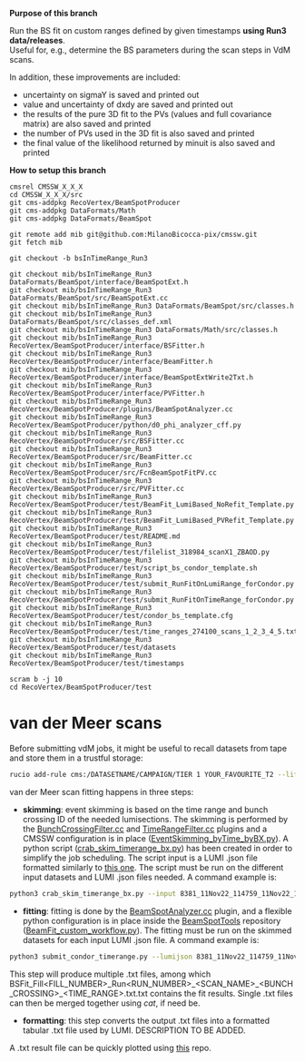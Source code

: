 **Purpose of this branch**

Run the BS fit on custom ranges defined by given timestamps **using Run3 data/releases**.  
Useful for, e.g., determine the BS parameters during the scan steps in VdM scans.  

In addition, these improvements are included:
- uncertainty on sigmaY is saved and printed out
- value and uncertainty of dxdy are saved and printed out 
- the results of the pure 3D fit to the PVs (values and full covariance matrix) are also saved and printed
- the number of PVs used in the 3D fit is also saved and printed
- the final value of the likelihood returned by minuit is also saved and printed


**How to setup this branch**  

```
cmsrel CMSSW_X_X_X  
cd CMSSW_X_X_X/src
git cms-addpkg RecoVertex/BeamSpotProducer
git cms-addpkg DataFormats/Math
git cms-addpkg DataFormats/BeamSpot

git remote add mib git@github.com:MilanoBicocca-pix/cmssw.git
git fetch mib

git checkout -b bsInTimeRange_Run3

git checkout mib/bsInTimeRange_Run3 DataFormats/BeamSpot/interface/BeamSpotExt.h
git checkout mib/bsInTimeRange_Run3 DataFormats/BeamSpot/src/BeamSpotExt.cc
git checkout mib/bsInTimeRange_Run3 DataFormats/BeamSpot/src/classes.h
git checkout mib/bsInTimeRange_Run3 DataFormats/BeamSpot/src/classes_def.xml
git checkout mib/bsInTimeRange_Run3 DataFormats/Math/src/classes.h
git checkout mib/bsInTimeRange_Run3 RecoVertex/BeamSpotProducer/interface/BSFitter.h
git checkout mib/bsInTimeRange_Run3 RecoVertex/BeamSpotProducer/interface/BeamFitter.h
git checkout mib/bsInTimeRange_Run3 RecoVertex/BeamSpotProducer/interface/BeamSpotExtWrite2Txt.h
git checkout mib/bsInTimeRange_Run3 RecoVertex/BeamSpotProducer/interface/PVFitter.h
git checkout mib/bsInTimeRange_Run3 RecoVertex/BeamSpotProducer/plugins/BeamSpotAnalyzer.cc
git checkout mib/bsInTimeRange_Run3 RecoVertex/BeamSpotProducer/python/d0_phi_analyzer_cff.py
git checkout mib/bsInTimeRange_Run3 RecoVertex/BeamSpotProducer/src/BSFitter.cc
git checkout mib/bsInTimeRange_Run3 RecoVertex/BeamSpotProducer/src/BeamFitter.cc
git checkout mib/bsInTimeRange_Run3 RecoVertex/BeamSpotProducer/src/FcnBeamSpotFitPV.cc
git checkout mib/bsInTimeRange_Run3 RecoVertex/BeamSpotProducer/src/PVFitter.cc
git checkout mib/bsInTimeRange_Run3 RecoVertex/BeamSpotProducer/test/BeamFit_LumiBased_NoRefit_Template.py
git checkout mib/bsInTimeRange_Run3 RecoVertex/BeamSpotProducer/test/BeamFit_LumiBased_PVRefit_Template.py
git checkout mib/bsInTimeRange_Run3 RecoVertex/BeamSpotProducer/test/README.md
git checkout mib/bsInTimeRange_Run3 RecoVertex/BeamSpotProducer/test/filelist_318984_scanX1_ZBAOD.py
git checkout mib/bsInTimeRange_Run3 RecoVertex/BeamSpotProducer/test/script_bs_condor_template.sh
git checkout mib/bsInTimeRange_Run3 RecoVertex/BeamSpotProducer/test/submit_RunFitOnLumiRange_forCondor.py
git checkout mib/bsInTimeRange_Run3 RecoVertex/BeamSpotProducer/test/submit_RunFitOnTimeRange_forCondor.py
git checkout mib/bsInTimeRange_Run3 RecoVertex/BeamSpotProducer/test/condor_bs_template.cfg
git checkout mib/bsInTimeRange_Run3 RecoVertex/BeamSpotProducer/test/time_ranges_274100_scans_1_2_3_4_5.txt
git checkout mib/bsInTimeRange_Run3 RecoVertex/BeamSpotProducer/test/datasets
git checkout mib/bsInTimeRange_Run3 RecoVertex/BeamSpotProducer/test/timestamps

scram b -j 10  
cd RecoVertex/BeamSpotProducer/test  
```
# van der Meer scans
Before submitting vdM jobs, it might be useful to recall datasets from tape and store them in a trustful storage:
```bash
rucio add-rule cms:/DATASETNAME/CAMPAIGN/TIER 1 YOUR_FAVOURITE_T2 --lifetime 7776000 --activity "User AutoApprove" --ask-approval --comment "BeamSpot computation for VdM Scans"
```
van der Meer scan fitting happens in three steps:
- **skimming**: event skimming is based on the time range and bunch crossing ID of the needed lumisections. The skimming is performed by the [BunchCrossingFilter.cc](RecoVertex/BeamSpotProducer/plugins/BunchCrossingFilter.cc) and [TimeRangeFilter.cc](RecoVertex/BeamSpotProducer/plugins/TimeRangeFilter.cc) plugins and a CMSSW configuration is in place ([EventSkimming_byTime_byBX.py](RecoVertex/BeamSpotProducer/test/EventSkimming_byTime_byBX.py)). A python script ([crab_skim_timerange_bx.py](RecoVertex/BeamSpotProducer/test/crab_skim_timerange_bx.py)) has been created in order to simplify the job scheduling. The script input is a LUMI .json file formatted similarly to [this one](https://gist.github.com/lguzzi/7276517bcf6d0a43f31818615ee2d4a5). The script must be run on the different input datasets and LUMI .json files needed. A command example is:
```bash
python3 crab_skim_timerange_bx.py --input 8381_11Nov22_114759_11Nov22_121408.json --dataset /SpecialHLTPhysics15/Run2022F-PromptReco-v1/AOD --bunchcrossing 282 822 2944 3123 3302 --subfolder BeamSpot --maxMemoryMB 4999
```
- **fitting**: fitting is done by the [BeamSpotAnalyzer.cc](RecoVertex/BeamSpotProducer/plugins/BeamSpotAnalyzer.cc) plugin, and a flexible python configuration is in place inside the [BeamSpotTools](https://github.com/MilanoBicocca-pix/BeamspotTools) repository ([BeamFit_custom_workflow.py](https://github.com/MilanoBicocca-pix/BeamspotTools/blob/master/test/BeamFit_custom_workflow.py)). The fitting must be run on the skimmed datasets for each input LUMI .json file. A command example is:
```bash
python3 submit_condor_timerange.py --lumijson 8381_11Nov22_114759_11Nov22_121408.json --bunchcrossing 208 282 548 822 1197 1376 2716 2944 3123 1081 1881 2653 2997 --globaltag 130X_dataRun3_Prompt_v3 --input /gwteras/cms/store/user/lguzzi/BeamSpot/SpecialHLTPhysics*/crab_SpecialHLTPhysics*_Run2023C-PromptReco-v*_AOD_VDM6/*/0000/*.root --jobdir VdM2023
```
This step will produce multiple .txt files, among which BSFit\_Fill<FILL\_NUMBER>\_Run<RUN\_NUMBER>\_<SCAN\_NAME>\_<BUNCH\_CROSSING>\_<TIME\_RANGE>.txt.txt contains the fit results. Single .txt files can then be merged together using *cat*, if need be.
- **formatting**: this step converts the output .txt files into a formatted tabular .txt file used by LUMI. DESCRIPTION TO BE ADDED.

A .txt result file can be quickly plotted using [this](https://github.com/lguzzi/BSPlotter) repo.
